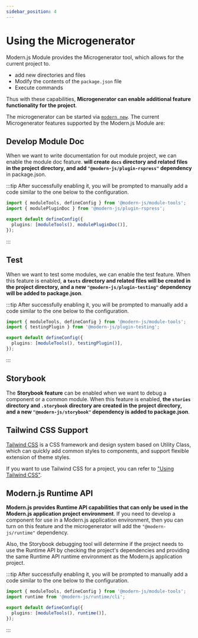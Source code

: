 ```yaml
---
sidebar_position: 4
---
```


# Using the Microgenerator

Modern.js Module provides the Microgenerator tool, which allows for the current project to.

- add new directories and files
- Modify the contents of the `package.json` file
- Execute commands

Thus with these capabilities, **Microgenerator can enable additional feature functionality for the project**.

The microgenerator can be started via [`modern new`](/guide/basic/command-preview). The current Microgenerator features supported by the Modern.js Module are:

## Develop Module Doc

When we want to write documentation for out module project, we can enable the module doc feature. **will create `docs` directory and related files in the project directory, and add `"@modern-js/plugin-rspress"` dependency** in package.json.

:::tip
After successfully enabling it, you will be prompted to manually add a code similar to the one below to the configuration.

```ts
import { moduleTools, defineConfig } from '@modern-js/module-tools';
import { modulePluginDoc } from '@modern-js/plugin-rspress';

export default defineConfig({
  plugins: [moduleTools(), modulePluginDoc()],
});
```

:::

## Test

When we want to test some modules, we can enable the test feature. When this feature is enabled, **a `tests` directory and related files will be created in the project directory, and a new `"@modern-js/plugin-testing"` dependency will be added to package.json**.

:::tip
After successfully enabling it, you will be prompted to manually add a code similar to the one below to the configuration.

```ts
import { moduleTools, defineConfig } from '@modern-js/module-tools';
import { testingPlugin } from '@modern-js/plugin-testing';

export default defineConfig({
  plugins: [moduleTools(), testingPlugin()],
});
```

:::

## Storybook

The **Storybook feature** can be enabled when we want to debug a component or a common module. When this feature is enabled, **the `stories` directory and `.storybook` directory are created in the project directory, and a new `"@modern-js/storybook"` dependency is added to package.json**.

## Tailwind CSS Support

[Tailwind CSS](https://tailwindcss.com/) is a CSS framework and design system based on Utility Class, which can quickly add common styles to components, and support flexible extension of theme styles.

If you want to use Tailwind CSS for a project, you can refer to ["Using Tailwind CSS"](https://modernjs.dev/module-tools/guide/best-practices/components.html#tailwind-css).

## Modern.js Runtime API

**Modern.js provides Runtime API capabilities that can only be used in the Modern.js application project environment**. If you need to develop a component for use in a Modern.js application environment, then you can turn on this feature and the microgenerator will add the `"@modern-js/runtime"` dependency.

Also, the Storybook debugging tool will determine if the project needs to use the Runtime API by checking the project's dependencies and providing the same Runtime API runtime environment as the Modern.js application project.

:::tip
After successfully enabling it, you will be prompted to manually add a code similar to the one below to the configuration.

```ts
import { moduleTools, defineConfig } from '@modern-js/module-tools';
import runtime from '@modern-js/runtime/cli';

export default defineConfig({
  plugins: [moduleTools(), runtime()],
});
```

:::
